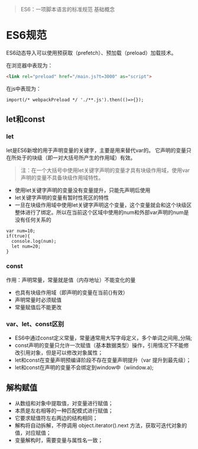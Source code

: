 >ES6：一项脚本语言的标准规范
基础概念

# ES6规范
ES6动态导入可以使用预获取（prefetch）、预加载（preload）加载技术。

  在浏览器中表现为：
```html
<link rel="preload" href="/main.js?t=3000" as="script">
```
  在js中表现为：

```import(/* webpackPreload */ './**.js').then(()=>{});```

## let和const
### let
let是ES6新增的用于声明变量的关键字，主要是用来替代var的。
它声明的变量只在所处于的块级（即一对大括号所产生的作用域）有效。
>注：在一个大括号中使用let关键字声明的变量才具有块级作用域，使用var声明的变量不具备块级作用域特性。
- 使用let关键字声明的变量没有变量提升，只能先声明后使用
- let关键字声明的变量有暂时性死区的特性
- 一旦在块级作用域中使用let关键字声明这个变量，这个变量就会和这个块级区整体进行了绑定。所以在当前这个区域中使用的num和外部var声明的num是没有任何关系的
```JS
var num=10;
if(true){
  console.log(num);
  let num=20;
}
```
### const
作用：声明常量，常量就是值（内存地址）不能变化的量
- 也具有块级作用域（即声明的变量在当前{}有效）
- 声明常量时必须赋值
- 常量赋值后不能更改
### var、let、const区别 
- ES6中通过const定义常量，常量通常用大写字母定义，多个单词之间用_分隔; 
- const声明的变量只允许一次赋值（基本数据类型）操作，引用情况下不能修改引用对象，但是可以修改对象属性； 
- let和const在变量声明预编译阶段不存在变量声明提升（var 提升到最先级）； 
- let和const在声明的变量不会绑定到window中（wiindow.a);

## 解构赋值
- 从数组和对象中提取值，对变量进行赋值；
- 本质是左右相等的一种匹配模式进行赋值；
- 它要求赋值符左右两边的结构相同；
- 解构将自动拆解，不停调用 object.iterator().next 方法，获取可迭代对象的值，对应赋值；
- 变量解构时，需要变量与属性名一致；
